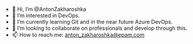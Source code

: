 - 👋 Hi, I’m @AntonZakharoshka
- 👀 I’m interested in DevOps. 
- 🌱 I’m currently learning Git and in the near future Azure DevOps.
- 💞️ I’m looking to collaborate on professionals and develop through this.
- 📫 How to reach me: anton_zakharoshka@epam.com

<!---
AntonZakharoshka/AntonZakharoshka is a ✨ special ✨ repository because its `README.md` (this file) appears on your GitHub profile.
You can click the Preview link to take a look at your changes.
--->
